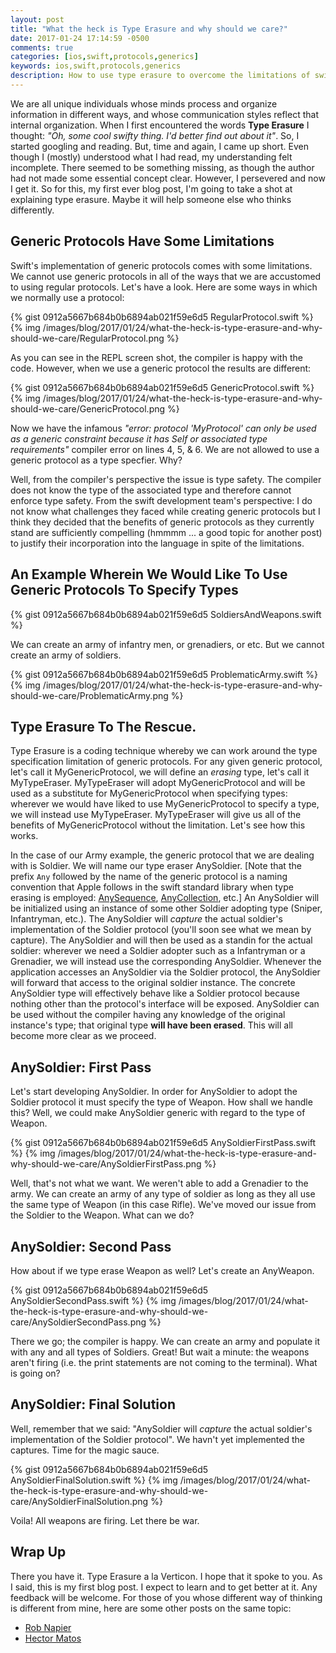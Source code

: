 ```yaml
---
layout: post
title: "What the heck is Type Erasure and why should we care?"
date: 2017-01-24 17:14:59 -0500
comments: true
categories: [ios,swift,protocols,generics]
keywords: ios,swift,protocols,generics
description: How to use type erasure to overcome the limitations of swift's generic protocols
---
```


We are all unique individuals whose minds process and organize information in different ways, and whose communication styles reflect that internal organization. When I first encountered the words **Type Erasure** I thought: *"Oh, some cool swifty thing. I'd better find out about it"*. So, I started googling and reading. But, time and again, I came up short. Even though I (mostly) understood what I had read, my understanding felt incomplete. There seemed to be something missing, as though the author had not made some essential concept clear. However, I persevered and now I get it. So for this, my first ever blog post, I'm going to take a shot at explaining type erasure. Maybe it will help someone else who thinks differently.

<!-- more -->

## Generic Protocols Have Some Limitations

Swift's implementation of generic protocols comes with some limitations. We cannot use generic protocols in all of the ways that we are accustomed to using regular protocols. Let's have a look. Here are some ways in which we normally use a protocol:

{% gist 0912a5667b684b0b6894ab021f59e6d5 RegularProtocol.swift %}
{% img /images/blog/2017/01/24/what-the-heck-is-type-erasure-and-why-should-we-care/RegularProtocol.png %}

As you can see in the REPL screen shot, the compiler is happy with the code. However, when we use a generic protocol the results are different:

{% gist 0912a5667b684b0b6894ab021f59e6d5 GenericProtocol.swift %}
{% img /images/blog/2017/01/24/what-the-heck-is-type-erasure-and-why-should-we-care/GenericProtocol.png %}

Now we have the infamous *"error: protocol 'MyProtocol' can only be used as a generic constraint because it has Self or associated type requirements"* compiler error on lines 4, 5, & 6. We are not allowed to use a generic protocol as a type specfier. Why?

Well, from the compiler's perspective the issue is type safety. The compiler does not know the type of the associated type and therefore cannot enforce type safety. From the swift development team's perspective: I do not know what challenges they faced while creating generic protocols but I think they decided that the benefits of generic protocols as they currently stand are sufficiently compelling (hmmmm ... a good topic for another post) to justify their incorporation into the language in spite of the limitations.

## An Example Wherein We Would Like To Use Generic Protocols To Specify Types

{% gist 0912a5667b684b0b6894ab021f59e6d5 SoldiersAndWeapons.swift %}

We can create an army of infantry men, or grenadiers, or etc. But we cannot create an army of soldiers.

{% gist 0912a5667b684b0b6894ab021f59e6d5 ProblematicArmy.swift %}
{% img /images/blog/2017/01/24/what-the-heck-is-type-erasure-and-why-should-we-care/ProblematicArmy.png %}

## Type Erasure To The Rescue.

Type Erasure is a coding technique whereby we can work around the type specification limitation of generic protocols. For any given generic protocol, let's call it MyGenericProtocol, we will define an *erasing* type, let's call it MyTypeEraser. MyTypeEraser will adopt MyGenericProtocol and will be used as a substitute for MyGenericProtocol when specifying types: wherever we would have liked to use MyGenericProtocol to specify a type, we will instead use MyTypeEraser. MyTypeEraser will give us all of the benefits of MyGenericProtocol without the limitation. Let's see how this works.

In the case of our Army example, the generic protocol that we are dealing with is Soldier. We will name our type eraser AnySoldier. \[Note that the prefix `Any` followed by the name of the generic protocol is a naming convention that Apple follows in the swift standard library when type erasing is employed: [AnySequence](https://developer.apple.com/reference/swift/anysequence), [AnyCollection](https://developer.apple.com/reference/swift/anycollection), etc.\] An AnySoldier will be initialized using an instance of some other Soldier adopting type (Sniper, Infantryman, etc.). The AnySoldier will *capture* the actual soldier's implementation of the Soldier protocol (you'll soon see what we mean by capture). The AnySoldier and will then be used as a standin for the actual soldier: wherever we need a Soldier adopter such as a Infantryman or a Grenadier, we will instead use the corresponding AnySoldier. Whenever the application accesses an AnySoldier via the Soldier protocol, the AnySoldier will forward that access to the original soldier instance. The concrete AnySoldier type will effectively behave like a Soldier protocol because nothing other than the protocol's interface will be exposed. AnySoldier can be used without the compiler having any knowledge of the original instance's type; that original type **will have been erased**. This will all become more clear as we proceed.

## AnySoldier: First Pass

Let's start developing AnySoldier. In order for AnySoldier to adopt the Soldier protocol it must specify the type of Weapon. How shall we handle this? Well, we could make AnySoldier generic with regard to the type of Weapon.

{% gist 0912a5667b684b0b6894ab021f59e6d5 AnySoldierFirstPass.swift %}
{% img /images/blog/2017/01/24/what-the-heck-is-type-erasure-and-why-should-we-care/AnySoldierFirstPass.png %}

Well, that's not what we want. We weren't able to add a Grenadier to the army. We can create an army of any type of soldier as long as they all use the same type of Weapon (in this case Rifle). We've moved our issue from the Soldier to the Weapon. What can we do?

## AnySoldier: Second Pass

How about if we type erase Weapon as well? Let's create an AnyWeapon.

{% gist 0912a5667b684b0b6894ab021f59e6d5 AnySoldierSecondPass.swift %}
{% img /images/blog/2017/01/24/what-the-heck-is-type-erasure-and-why-should-we-care/AnySoldierSecondPass.png %}

There we go; the compiler is happy. We can create an army and populate it with any and all types of Soldiers. Great! But wait a minute: the weapons aren't firing (i.e. the print statements are not coming to the terminal). What is going on?

## AnySoldier: Final Solution

Well, remember that we said: "AnySoldier will *capture* the actual soldier's implementation of the Soldier protocol". We havn't yet implemented the captures. Time for the magic sauce.

{% gist 0912a5667b684b0b6894ab021f59e6d5 AnySoldierFinalSolution.swift %}
{% img /images/blog/2017/01/24/what-the-heck-is-type-erasure-and-why-should-we-care/AnySoldierFinalSolution.png %}

Voila! All weapons are firing. Let there be war.

## Wrap Up

There you have it. Type Erasure a la Verticon. I hope that it spoke to you. As I said, this is my first blog post. I expect to learn and to get better at it. Any feedback will be welcome. For those of you whose different way of thinking is different from mine, here are some other posts on the same topic:
* [Rob Napier](http://robnapier.net/erasure)
* [Hector Matos](https://krakendev.io/blog/generic-protocols-and-their-shortcomings)

